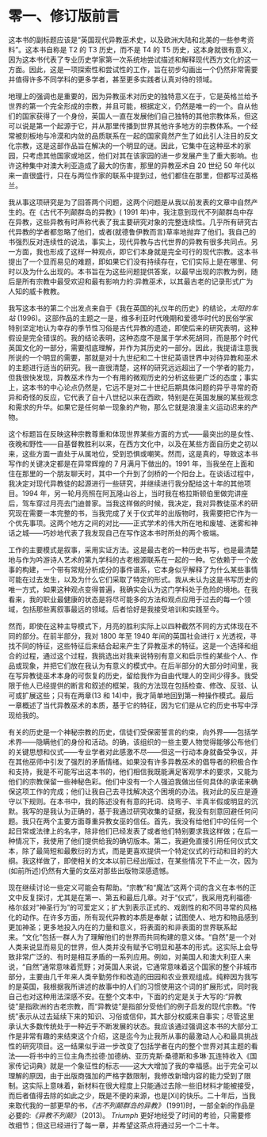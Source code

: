

# 零一、修订版前言

这本书的副标题应该是“英国现代异教巫术史，以及欧洲大陆和北美的一些参考资料”。这本书自称是 T2 的 T3 历史，而不是 T4 的 T5 历史，这本身就很有意义，因为这本书代表了专业历史学家第一次系统地尝试描述和解释现代西方文化的这一方面。因此，这是一项探索性和尝试性的工作，旨在初步勾画出一个仍然非常需要并值得许多不同学科的更多学者，甚至更多实践者认真对待的领域。

地理上的强调也是重要的，因为异教巫术对历史的独特意义在于，它是英格兰给予世界的第一个完全形成的宗教，并且可能，根据定义，仍然是唯一的一个。自从他们的国家获得了一个身份，英国人一直在发展他们自己独特的其他宗教体系，但这可以说是第一个起源于它，并从那里传播到世界其他许多地方的宗教体系。一个经常被刻板地与冷漠和内敛的品质联系在一起的国家竟然产生了如此引人注目的反文化宗教，这是这部作品旨在解决的一个明显的谜。因此，它集中在这种巫术的家园，只考虑其他国家或地区，他们对其在该家园的进一步发展产生了重大影响。也许这种集中对澳大利亚造成了最大的伤害，那里的异教巫术自 20 世纪 50 年代以来一直很盛行，只在与两位作家的联系中提到过，他们都住在那里，但都写过英格兰。

我从事这项研究是为了回答两个问题，这两个问题是从我以前发表的文章中自然产生的。在《古代不列颠群岛的异教》( 1991 年)中，我注意到现代不列颠群岛中存在异教，这些异教有时声称代表了我主要研究对象的完整连续性。几乎所有研究古代异教的学者都忽略了他们，或者(就德鲁伊教而言)草率地抛弃了他们。我自己的书强烈反对连续性的说法，事实上，现代异教与古代世界的异教有很多共同点。另一方面，我也形成了这样一种观点，即它们本身就是完全可行的现代宗教。这本书提出了一个显而易见的难题，即如果它们没有持续存在，它们实际上是在哪里、何时以及为什么出现的。本书旨在为这些问题提供答案，以最早出现的宗教为例，随后是所有宗教中最受欢迎和最有影响力的:异教巫术，以其最古老的记录形式广为人知的威卡教教。

我写这本书的第二个出发点来自于《我在英国的礼仪年的历史》的结论，*太阳的车站* (1996)。这部作品的主题之一是，维多利亚时代晚期和爱德华时代的民俗学家特别坚定地认为幸存的季节性习俗是古代异教的遗迹，即使后来的研究表明，这种假设是完全错误的。我的结论表明，这种态度不是属于学术死胡同，而是那个时代英国文化的一部分，需要彻底理解，并作为其历史的一部分。因此，我提请注意我所说的一个明显的需要，那就是对十九世纪和二十世纪英语世界中对待异教和巫术的主题进行适当的研究。我一直很清楚，这样的研究远远超出了一个学者的能力，但我很快发现，异教巫术作为一个有用的微观历史的分析这些更广泛的态度；事实上，这本书的中心论点仍然是，它远不是对二十世纪后期具体问题的异乎寻常的奇异和奇怪的反应，它代表了自十八世纪以来在西欧，特别是在英国发展的某些观念和需求的升华。如果它是任何单一现象的产物，那么它就是浪漫主义运动迟来的产物。

这个标题旨在反映这种宗教尊重和体现世界某些方面的方式——最突出的是女性、夜晚和野性——自基督教胜利以来，在西方文化中，以及在某些方面自历史之初以来，这些方面一直处于从属地位，受到恐惧或嘲笑。然而，这是真的，导致这本书写作的关键决定都是在异常辉煌的 7 月满月下做出的。1991 年，当我坐在上面和住在那里的一个朋友聊天时，其中一个升到了剑桥的一个阳台上。在谈话过程中，我决定对现代异教徒的起源进行一些研究，并继续进行我分配给这十年的其他项目。1994 年，另一轮月亮照在阿瓦隆山谷上，当时我在格拉斯顿伯里做完讲座后，驾车穿过月亮去门迪普家。当我这样做的时候，我决定，我对异教徒巫术的研究现在需要一本完整的书，当我完成了关于仪式年的出版物时，我需要把它作为一个优先事项。这两个地方之间的对比——正式学术的伟大所在地和废墟、迷雾和神话之城——巧妙地代表了我发现自己在写作这本书时所处的两个极端。

工作的主要模式是叙事，采用实证方法。这是最古老的一种历史书写，也是最清楚地与作为吟游诗人艺术的第九学科的古老根源联系在一起的一种。它依赖于一个故事的构建，一个带有常规分析成分的事件谱系，它本身似乎解释了为什么某些事情可能在过去发生，以及为什么它们采取了特定的形式。我从未认为这是书写历史的唯一方式，如果这种观点变得普遍，我确实会认为这门学科处于危险的境地。在我看来，我的职业最健康的状态是将尽可能多的方法和观点应用于过去的每一个领域，包括那些离叙事最远的领域。后者恰好是我接受培训和实践至今。

然而，即使在这种主导模式下，月亮的胜利实际上以四种截然不同的方式体现在不同的部分。在前半部分，我对 1800 年至 1940 年间的英国社会进行 x 光透视，寻找不同的特征，这些特征后来结合起来产生了异教巫术的特征。这是一个选择和组合的过程，通过这个过程，我挑选出对我来说特别有意义和启示性的某些个人、作品或现象，并把它们放在我认为有意义的模式中。在后半部分的大部分时间里，我在写异教徒巫术本身的可恢复的历史，留给我作为自由代理人的空间少得多。我受限于他人已经提供的断言和叙述的框架，我的方法现在包括检查、修改、反驳、认可或扩展这些；只有在两章(13 和 14)中，我才简单地回到第一种操作模式。最后一章概述了当代异教巫术的本质，基于它的特征，因为它们是从它的历史书写中浮现给我的。

有关的历史是一个神秘宗教的历史，信徒们受保密誓言的约束，向外界——包括学术界——隐瞒他们的身份和活动。的确，该组织的一些主要人物觉得能够公布他们的关键思想和仪式——专业学者对此感激不尽——但这一行动本身就备受争议，并在其他巫师中引发了强烈的矛盾情绪。如果没有许多异教巫术的倡导者的积极合作和支持，我是不可能写出这本书的，他们相信我既能满足客观学术的要求，又能为他们的宗教保留一些神秘色彩。他们中没有一个人强迫我做出任何具体的承诺来确保这项工作的完成；他们让我自己去寻找解决这个困境的办法。我对此的反应是遵守以下规则。在本书中，我的陈述没有有意的托词、绕弯子、半真半假或明显的沉默。我写的是我认为正确的，基于我通过研究收集的证据，我没有刻意回避任何问题。我只在两个主要方面尊重异教女巫的信任。首先，我没有给他们中的任何一个起日常或法律上的名字，除非他们已经发表了或者他们特别要求我这样做；在后一种情况下，我使用了他们提供给我的确切版本。第二，我避免直接引用任何仪式文本，除了最简短和最敷衍的方式，而是更喜欢提供一个特定仪式的行动和目的的大纲。我这样做了，即使相关的文本以前已经出版过，在某些情况下不止一次，因为(如前所述)仍然有大量的女巫对那些出版物深感遗憾。

现在继续讨论一些定义可能会有帮助。“宗教”和“魔法”这两个词的含义在本书的正文中反复探讨，尤其是在第一、第五和最后几章。对于“仪式”，我采用克利福德·格尔兹对“神圣行为”的可爱定义；扩大到表示正式的、戏剧性的和不同寻常的风格化的动作。在许多方面，所有现代异教的本质是奉献；试图使人、地方和物品感到更加神圣；更多地投入内在的力量和意义，将表面的和非表面的世界联系起来。“文化”包括一群人为了理解他们的世界而共同构建的意义体。“自然”是一个对人类来说显而易见的世界，但人类并没有赋予它明显和基本的形式。这实际上会导致非常广泛的、有时是相互矛盾的一系列应用。例如，对美国人和澳大利亚人来说，“自然”通常意味着荒野；对英国人来说，它通常意味着这个国家的整个非城市部分，主要由几千年来人类辛勤劳作和改造的田园和农业景观组成。纯粹因为我写的是英国，我根据我所讲述的故事中的人们的习惯使用这个词的扩展形式，同时我自己也对这种用法深感不安。在整个文本中，下面的约定是关于大写的:“异教徒”是指欧洲的古老宗教，而“异教徒”是指部分受他们的例子启发的现代宗教。“传统”表示从过去延续下来的知识、习俗或信仰，其大部分权威来自事实；尽管这里承认大多数传统处于一种近乎不断发展的状态。我应该通过强调这本书的大部分工作是非常有趣的来结束这个介绍，这是迄今为止我所从事的最激动人心和最具挑战性的研究项目。这一结果似乎进一步改变了包括学者在内的整个世界对其主题的看法——将书中的三位主角杰拉德·加德纳、亚历克斯·桑德斯和多琳·瓦连特收入《国家传记词典》就是一个象征性的标志——这大大增加了我的幸福感。出于完全可以理解的原因，由于出版商强加的严格字数限制，我修改新增内容的能力受到了限制。这实际上意味着，新材料在很大程度上只能通过去除一些旧材料才能被接受，而后者值得去除的如此之少，既是不便的来源，也是[Xi]的快乐。二十年后，当我来取代我的一部更早的书，*《古不列颠群岛的异教》* (1991)时，一部全新的作品是必要的:*《异教不列颠》* (2013)。 *Triumph* 更好地经受了时间的考验，只需要修改细节；但这已经进行了每一章，并希望这茶点将通过另一个二十年。